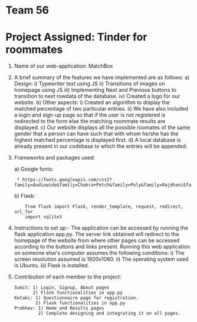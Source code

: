 # Team 56

# Project Assigned: Tinder for roommates

1. Name of our web-application: MatchBox

2. A brief summary of the features we have implemented are as follows:
    a) Design:
        i) Typewriter text using JS
        ii) Transitions of images on homepage using JS
        iii) Implementing Next and Previous buttons to transition to next rowdata of the database.
        iv) Created a logo for our website.
    b) Other aspects:
        i) Created an algorithm to display the matched percentage of two particular entries.
        ii) We have also included a login and sign-up page so that if the user is not registered is redirected to the form else the matching roommate results are displayed.
    c) Our website displays all the possible roomates of the same gender that a person can have such that with whom he/she has the highest matched percentage is displayed first.
    d) A local database is already present in our codebase to which the entries will be appended.

3. Frameworks and packages used:

    a) Google fonts: 
    
        * https://fonts.googleapis.com/css2?family=Audiowide&family=Chakra+Petch&family=Poly&family=Rajdhani&family=Sigmar&display=swap
        
    b) Flask:
    ```
        from flask import Flask, render_template, request, redirect, url_for
        import sqlite3
    ```
    
4. Instructions to set up:-
    The application can be accessed by running the flask application app.py. The server link obtained will redirect to the homepage of the website from where other pages can be accessed according to the buttons and links present.
  Running this web application on someone else's computer assumes the following conditions:
    i) The screen resolution assumed is 1920x1080.
    ii) The operating system used is Ubuntu.
    iii) Flask is installed.

5. Contribution of each member to the project:
    ```
    Sumit: 1) Login, Signup, About pages
           2) Flask functionalities in app.py
    Ketaki: 1) Questionnaire page for registration.
            2) Flask functionalities in app.py
    Prabhav: 1) Home and Results pages
             2) Complete designing and integrating it on all pages.
    ```
